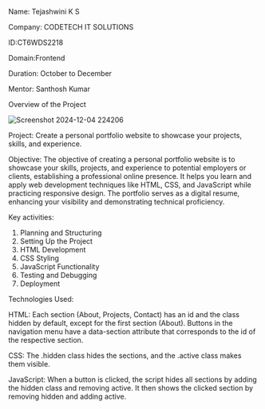 Name: Tejashwini K S

Company: CODETECH IT SOLUTIONS

ID:CT6WDS2218

Domain:Frontend

Duration: October to December

Mentor: Santhosh Kumar

Overview of the Project

![Screenshot 2024-12-04 224206](https://github.com/user-attachments/assets/2bb0840b-375d-4526-9917-3967a5d9a2dd)


Project: Create a personal portfolio website to showcase your projects, skills, and experience.

Objective:
The objective of creating a personal portfolio website is to showcase your skills, projects, and experience to potential employers or clients, establishing a professional online presence. It helps you learn and apply web development techniques like HTML, CSS, and JavaScript while practicing responsive design. The portfolio serves as a digital resume, enhancing your visibility and demonstrating technical proficiency.

Key activities:
1. Planning and Structuring
2. Setting Up the Project
3. HTML Development
4. CSS Styling
5. JavaScript Functionality
6. Testing and Debugging
7. Deployment

Technologies Used:

HTML:
Each section (About, Projects, Contact) has an id and the class hidden by default, except for the first section (About).
Buttons in the navigation menu have a data-section attribute that corresponds to the id of the respective section.

CSS:
The .hidden class hides the sections, and the .active class makes them visible.

JavaScript:
When a button is clicked, the script hides all sections by adding the hidden class and removing active.
It then shows the clicked section by removing hidden and adding active.
